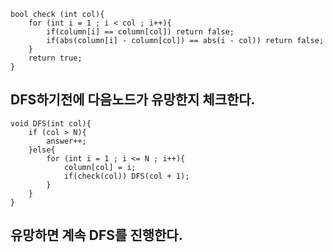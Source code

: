 ```
bool check (int col){
	for (int i = 1 ; i < col ; i++){
		if(column[i] == column[col]) return false;
		if(abs(column[i] - column[col]) == abs(i - col)) return false;
	}
	return true;
}
```

## DFS하기전에 다음노드가 유망한지 체크한다.

```
void DFS(int col){
	if (col > N){
		answer++;
	}else{
		for (int i = 1 ; i <= N ; i++){
			column[col] = i;
			if(check(col)) DFS(col + 1);
		}
	}
}
```

## 유망하면 계속 DFS를 진행한다.

